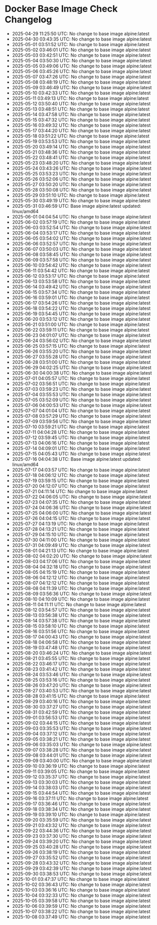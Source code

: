 # Docker Base Image Check Changelog

* 2025-04-29 11:25:50 UTC: No change to base image alpine:latest
* 2025-04-30 03:43:35 UTC: No change to base image alpine:latest
* 2025-05-01 03:51:52 UTC: No change to base image alpine:latest
* 2025-05-02 03:46:01 UTC: No change to base image alpine:latest
* 2025-05-03 03:42:51 UTC: No change to base image alpine:latest
* 2025-05-04 03:50:30 UTC: No change to base image alpine:latest
* 2025-05-05 03:49:06 UTC: No change to base image alpine:latest
* 2025-05-06 03:45:26 UTC: No change to base image alpine:latest
* 2025-05-07 03:47:26 UTC: No change to base image alpine:latest
* 2025-05-08 03:48:19 UTC: No change to base image alpine:latest
* 2025-05-09 03:46:49 UTC: No change to base image alpine:latest
* 2025-05-10 03:42:33 UTC: No change to base image alpine:latest
* 2025-05-11 03:49:13 UTC: No change to base image alpine:latest
* 2025-05-12 03:50:40 UTC: No change to base image alpine:latest
* 2025-05-13 03:48:51 UTC: No change to base image alpine:latest
* 2025-05-14 03:47:58 UTC: No change to base image alpine:latest
* 2025-05-15 03:47:32 UTC: No change to base image alpine:latest
* 2025-05-16 03:49:32 UTC: No change to base image alpine:latest
* 2025-05-17 03:44:20 UTC: No change to base image alpine:latest
* 2025-05-18 03:51:22 UTC: No change to base image alpine:latest
* 2025-05-19 03:53:53 UTC: No change to base image alpine:latest
* 2025-05-20 03:49:14 UTC: No change to base image alpine:latest
* 2025-05-21 03:48:36 UTC: No change to base image alpine:latest
* 2025-05-22 03:48:41 UTC: No change to base image alpine:latest
* 2025-05-23 03:48:20 UTC: No change to base image alpine:latest
* 2025-05-24 03:43:26 UTC: No change to base image alpine:latest
* 2025-05-25 03:53:23 UTC: No change to base image alpine:latest
* 2025-05-26 03:52:06 UTC: No change to base image alpine:latest
* 2025-05-27 03:50:20 UTC: No change to base image alpine:latest
* 2025-05-28 03:50:08 UTC: No change to base image alpine:latest
* 2025-05-29 03:51:10 UTC: No change to base image alpine:latest
* 2025-05-30 03:49:19 UTC: No change to base image alpine:latest
* 2025-05-31 03:46:59 UTC: Base image alpine:latest updated: linux/amd64
* 2025-06-01 04:04:54 UTC: No change to base image alpine:latest
* 2025-06-02 03:57:19 UTC: No change to base image alpine:latest
* 2025-06-03 03:52:54 UTC: No change to base image alpine:latest
* 2025-06-04 03:53:17 UTC: No change to base image alpine:latest
* 2025-06-05 03:54:02 UTC: No change to base image alpine:latest
* 2025-06-06 03:52:57 UTC: No change to base image alpine:latest
* 2025-06-07 03:50:03 UTC: No change to base image alpine:latest
* 2025-06-08 03:58:45 UTC: No change to base image alpine:latest
* 2025-06-09 03:57:58 UTC: No change to base image alpine:latest
* 2025-06-10 03:54:42 UTC: No change to base image alpine:latest
* 2025-06-11 03:54:42 UTC: No change to base image alpine:latest
* 2025-06-12 03:53:17 UTC: No change to base image alpine:latest
* 2025-06-13 03:53:58 UTC: No change to base image alpine:latest
* 2025-06-14 03:49:42 UTC: No change to base image alpine:latest
* 2025-06-15 03:57:34 UTC: No change to base image alpine:latest
* 2025-06-16 03:59:01 UTC: No change to base image alpine:latest
* 2025-06-17 03:54:26 UTC: No change to base image alpine:latest
* 2025-06-18 03:54:22 UTC: No change to base image alpine:latest
* 2025-06-19 03:54:45 UTC: No change to base image alpine:latest
* 2025-06-20 03:53:12 UTC: No change to base image alpine:latest
* 2025-06-21 03:51:00 UTC: No change to base image alpine:latest
* 2025-06-22 03:59:11 UTC: No change to base image alpine:latest
* 2025-06-23 04:01:07 UTC: No change to base image alpine:latest
* 2025-06-24 03:56:02 UTC: No change to base image alpine:latest
* 2025-06-25 03:57:15 UTC: No change to base image alpine:latest
* 2025-06-26 03:55:20 UTC: No change to base image alpine:latest
* 2025-06-27 03:55:28 UTC: No change to base image alpine:latest
* 2025-06-28 03:51:00 UTC: No change to base image alpine:latest
* 2025-06-29 04:02:25 UTC: No change to base image alpine:latest
* 2025-06-30 04:00:38 UTC: No change to base image alpine:latest
* 2025-07-01 04:05:57 UTC: No change to base image alpine:latest
* 2025-07-02 03:56:51 UTC: No change to base image alpine:latest
* 2025-07-03 03:59:23 UTC: No change to base image alpine:latest
* 2025-07-04 03:55:53 UTC: No change to base image alpine:latest
* 2025-07-05 03:52:09 UTC: No change to base image alpine:latest
* 2025-07-06 04:00:53 UTC: No change to base image alpine:latest
* 2025-07-07 04:01:04 UTC: No change to base image alpine:latest
* 2025-07-08 03:57:29 UTC: No change to base image alpine:latest
* 2025-07-09 03:59:56 UTC: No change to base image alpine:latest
* 2025-07-10 03:59:21 UTC: No change to base image alpine:latest
* 2025-07-11 04:04:28 UTC: No change to base image alpine:latest
* 2025-07-12 03:59:45 UTC: No change to base image alpine:latest
* 2025-07-13 04:06:16 UTC: No change to base image alpine:latest
* 2025-07-14 04:09:01 UTC: No change to base image alpine:latest
* 2025-07-15 04:05:43 UTC: No change to base image alpine:latest
* 2025-07-16 04:04:38 UTC: Base image alpine:latest updated: linux/amd64
* 2025-07-17 04:03:57 UTC: No change to base image alpine:latest
* 2025-07-18 04:06:12 UTC: No change to base image alpine:latest
* 2025-07-19 03:59:15 UTC: No change to base image alpine:latest
* 2025-07-20 04:12:07 UTC: No change to base image alpine:latest
* 2025-07-21 04:11:14 UTC: No change to base image alpine:latest
* 2025-07-22 04:06:05 UTC: No change to base image alpine:latest
* 2025-07-23 04:07:35 UTC: No change to base image alpine:latest
* 2025-07-24 04:06:36 UTC: No change to base image alpine:latest
* 2025-07-25 04:06:00 UTC: No change to base image alpine:latest
* 2025-07-26 04:04:15 UTC: No change to base image alpine:latest
* 2025-07-27 04:13:19 UTC: No change to base image alpine:latest
* 2025-07-28 04:13:21 UTC: No change to base image alpine:latest
* 2025-07-29 04:15:10 UTC: No change to base image alpine:latest
* 2025-07-30 04:11:00 UTC: No change to base image alpine:latest
* 2025-07-31 04:09:49 UTC: No change to base image alpine:latest
* 2025-08-01 04:21:13 UTC: No change to base image alpine:latest
* 2025-08-02 04:02:20 UTC: No change to base image alpine:latest
* 2025-08-03 04:17:06 UTC: No change to base image alpine:latest
* 2025-08-04 04:32:18 UTC: No change to base image alpine:latest
* 2025-08-05 04:15:19 UTC: No change to base image alpine:latest
* 2025-08-06 04:12:12 UTC: No change to base image alpine:latest
* 2025-08-07 04:12:12 UTC: No change to base image alpine:latest
* 2025-08-08 04:11:39 UTC: No change to base image alpine:latest
* 2025-08-09 03:56:36 UTC: No change to base image alpine:latest
* 2025-08-10 04:10:09 UTC: No change to base image alpine:latest
* 2025-08-11 04:11:11 UTC: No change to base image alpine:latest
* 2025-08-12 03:54:57 UTC: No change to base image alpine:latest
* 2025-08-13 03:56:38 UTC: No change to base image alpine:latest
* 2025-08-14 03:57:38 UTC: No change to base image alpine:latest
* 2025-08-15 03:58:10 UTC: No change to base image alpine:latest
* 2025-08-16 03:51:56 UTC: No change to base image alpine:latest
* 2025-08-17 04:00:43 UTC: No change to base image alpine:latest
* 2025-08-18 04:06:58 UTC: No change to base image alpine:latest
* 2025-08-19 03:47:48 UTC: No change to base image alpine:latest
* 2025-08-20 03:46:24 UTC: No change to base image alpine:latest
* 2025-08-21 03:45:55 UTC: No change to base image alpine:latest
* 2025-08-22 03:46:17 UTC: No change to base image alpine:latest
* 2025-08-23 03:41:42 UTC: No change to base image alpine:latest
* 2025-08-24 03:53:46 UTC: No change to base image alpine:latest
* 2025-08-25 03:53:16 UTC: No change to base image alpine:latest
* 2025-08-26 03:47:20 UTC: No change to base image alpine:latest
* 2025-08-27 03:40:53 UTC: No change to base image alpine:latest
* 2025-08-28 03:41:15 UTC: No change to base image alpine:latest
* 2025-08-29 03:40:16 UTC: No change to base image alpine:latest
* 2025-08-30 03:37:27 UTC: No change to base image alpine:latest
* 2025-08-31 03:42:59 UTC: No change to base image alpine:latest
* 2025-09-01 03:56:53 UTC: No change to base image alpine:latest
* 2025-09-02 03:44:15 UTC: No change to base image alpine:latest
* 2025-09-03 03:35:53 UTC: No change to base image alpine:latest
* 2025-09-04 03:37:12 UTC: No change to base image alpine:latest
* 2025-09-05 03:38:21 UTC: No change to base image alpine:latest
* 2025-09-06 03:35:03 UTC: No change to base image alpine:latest
* 2025-09-07 03:38:28 UTC: No change to base image alpine:latest
* 2025-09-08 03:44:01 UTC: No change to base image alpine:latest
* 2025-09-09 03:40:00 UTC: No change to base image alpine:latest
* 2025-09-10 03:36:19 UTC: No change to base image alpine:latest
* 2025-09-11 03:39:05 UTC: No change to base image alpine:latest
* 2025-09-12 03:35:37 UTC: No change to base image alpine:latest
* 2025-09-13 03:30:03 UTC: No change to base image alpine:latest
* 2025-09-14 03:38:03 UTC: No change to base image alpine:latest
* 2025-09-15 03:44:54 UTC: No change to base image alpine:latest
* 2025-09-16 03:37:11 UTC: No change to base image alpine:latest
* 2025-09-17 03:36:46 UTC: No change to base image alpine:latest
* 2025-09-18 03:38:34 UTC: No change to base image alpine:latest
* 2025-09-19 03:39:10 UTC: No change to base image alpine:latest
* 2025-09-20 03:35:59 UTC: No change to base image alpine:latest
* 2025-09-21 03:43:32 UTC: No change to base image alpine:latest
* 2025-09-22 03:44:36 UTC: No change to base image alpine:latest
* 2025-09-23 03:37:30 UTC: No change to base image alpine:latest
* 2025-09-24 03:39:20 UTC: No change to base image alpine:latest
* 2025-09-25 03:40:28 UTC: No change to base image alpine:latest
* 2025-09-26 03:38:19 UTC: No change to base image alpine:latest
* 2025-09-27 03:35:52 UTC: No change to base image alpine:latest
* 2025-09-28 03:43:32 UTC: No change to base image alpine:latest
* 2025-09-29 03:42:39 UTC: No change to base image alpine:latest
* 2025-09-30 03:38:53 UTC: No change to base image alpine:latest
* 2025-10-01 03:47:37 UTC: No change to base image alpine:latest
* 2025-10-02 03:36:43 UTC: No change to base image alpine:latest
* 2025-10-03 03:36:16 UTC: No change to base image alpine:latest
* 2025-10-04 03:32:33 UTC: No change to base image alpine:latest
* 2025-10-05 03:39:58 UTC: No change to base image alpine:latest
* 2025-10-06 03:39:59 UTC: No change to base image alpine:latest
* 2025-10-07 03:38:22 UTC: No change to base image alpine:latest
* 2025-10-08 03:37:49 UTC: No change to base image alpine:latest
